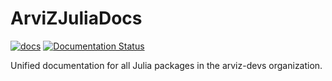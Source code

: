 # ArviZJuliaDocs

[![docs](https://img.shields.io/badge/docs-ArviZ-blue.svg)](https://julia.arviz.org)
[![Documentation Status](https://github.com/arviz-devs/ArviZJuliaDocs/actions/workflows/Documentation.yml/badge.svg?branch=main)](https://github.com/arviz-devs/ArviZJuliaDocs/actions/workflows/Documentation.yml?query=branch%3Amain)

Unified documentation for all Julia packages in the arviz-devs organization.
